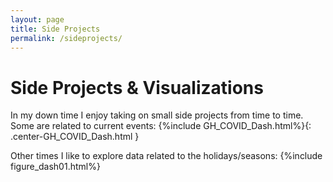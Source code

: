 ```yaml
---
layout: page
title: Side Projects
permalink: /sideprojects/
---
```

<h1>Side Projects & Visualizations</h1>
In my down time I enjoy taking on small side projects from time to time. Some are related to current events:
{%include GH_COVID_Dash.html%}{: .center-GH_COVID_Dash.html }


Other times I like to explore data related to the holidays/seasons:
{%include figure_dash01.html%}
